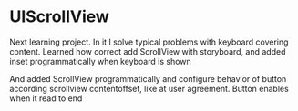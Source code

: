# UIScrollView #

Next learning project. In it I solve typical problems with keyboard covering content.
Learned how correct add ScrollView with storyboard, and added inset programmatically when keyboard is shown

And added ScrollView programmatically and configure behavior of button according scrollview contentoffset, like at user agreement. Button enables when it read to end